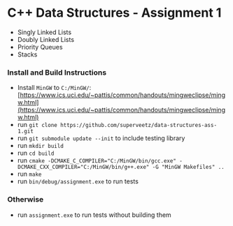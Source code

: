 # C++ Data Structures - Assignment 1

- Singly Linked Lists
- Doubly Linked Lists
- Priority Queues
- Stacks

### Install and Build Instructions
- Install `MinGW` to `C:/MinGW/`: [https://www.ics.uci.edu/~pattis/common/handouts/mingweclipse/mingw.html](https://www.ics.uci.edu/~pattis/common/handouts/mingweclipse/mingw.html)
- run `git clone https://github.com/superveetz/data-structures-ass-1.git`
- run `git submodule update --init` to include testing library
- run `mkdir build`
- run `cd build`
- run `cmake -DCMAKE_C_COMPILER="C:/MinGW/bin/gcc.exe" -DCMAKE_CXX_COMPILER="C:/MinGW/bin/g++.exe" -G "MinGW Makefiles" ..`
- run `make`
- run `bin/debug/assignment.exe` to run tests

### Otherwise 
- run `assignment.exe` to run tests without building them
